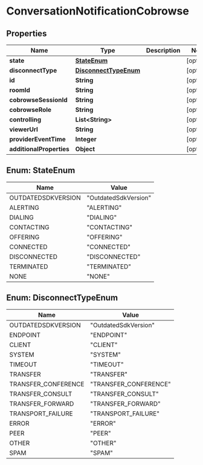 
# ConversationNotificationCobrowse

## Properties
Name | Type | Description | Notes
------------ | ------------- | ------------- | -------------
**state** | [**StateEnum**](#StateEnum) |  |  [optional]
**disconnectType** | [**DisconnectTypeEnum**](#DisconnectTypeEnum) |  |  [optional]
**id** | **String** |  |  [optional]
**roomId** | **String** |  |  [optional]
**cobrowseSessionId** | **String** |  |  [optional]
**cobrowseRole** | **String** |  |  [optional]
**controlling** | **List&lt;String&gt;** |  |  [optional]
**viewerUrl** | **String** |  |  [optional]
**providerEventTime** | **Integer** |  |  [optional]
**additionalProperties** | **Object** |  |  [optional]


<a name="StateEnum"></a>
## Enum: StateEnum
Name | Value
---- | -----
OUTDATEDSDKVERSION | &quot;OutdatedSdkVersion&quot;
ALERTING | &quot;ALERTING&quot;
DIALING | &quot;DIALING&quot;
CONTACTING | &quot;CONTACTING&quot;
OFFERING | &quot;OFFERING&quot;
CONNECTED | &quot;CONNECTED&quot;
DISCONNECTED | &quot;DISCONNECTED&quot;
TERMINATED | &quot;TERMINATED&quot;
NONE | &quot;NONE&quot;


<a name="DisconnectTypeEnum"></a>
## Enum: DisconnectTypeEnum
Name | Value
---- | -----
OUTDATEDSDKVERSION | &quot;OutdatedSdkVersion&quot;
ENDPOINT | &quot;ENDPOINT&quot;
CLIENT | &quot;CLIENT&quot;
SYSTEM | &quot;SYSTEM&quot;
TIMEOUT | &quot;TIMEOUT&quot;
TRANSFER | &quot;TRANSFER&quot;
TRANSFER_CONFERENCE | &quot;TRANSFER_CONFERENCE&quot;
TRANSFER_CONSULT | &quot;TRANSFER_CONSULT&quot;
TRANSFER_FORWARD | &quot;TRANSFER_FORWARD&quot;
TRANSPORT_FAILURE | &quot;TRANSPORT_FAILURE&quot;
ERROR | &quot;ERROR&quot;
PEER | &quot;PEER&quot;
OTHER | &quot;OTHER&quot;
SPAM | &quot;SPAM&quot;



